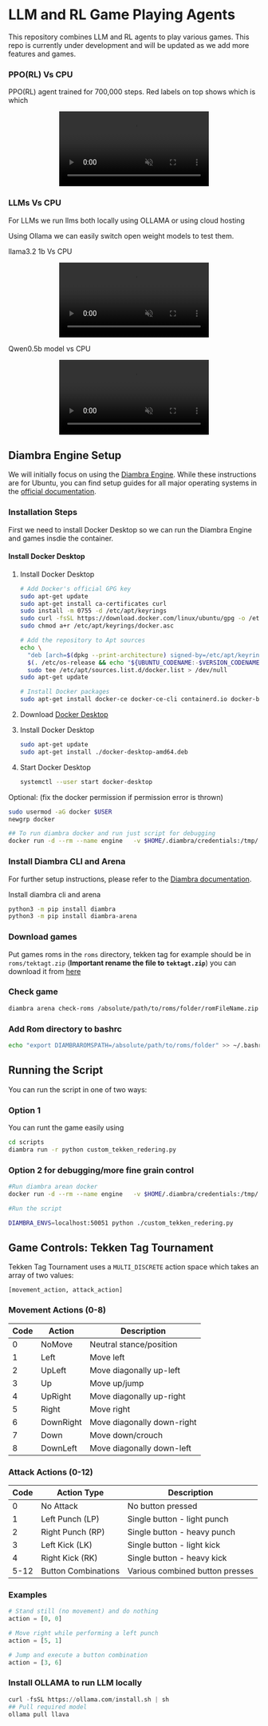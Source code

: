 # LLM and RL Game Playing Agents

This repository combines LLM and RL agents to play various games. 
This repo is currently under development and will be updated as we add more features and games.


### PPO(RL) Vs CPU

PPO(RL) agent trained for 700,000 steps. Red labels on top shows which is which

<p align="center">
<video autoplay loop muted playsinline>
  <source src="videos/ppo.mp4" type="video/mp4">
  Your browser does not support the video tag.
</video>
</p>

### LLMs Vs CPU

For LLMs we run llms both locally using OLLAMA or using cloud hosting

Using Ollama we can easily switch open weight models to test them.

llama3.2 1b Vs CPU 

<p align="center">
<video autoplay loop muted playsinline>
  <source src="videos/llama3.mp4" type="video/mp4">
  Your browser does not support the video tag.
</video>
</p>


Qwen0.5b model vs CPU

<p align="center">
<video autoplay loop muted playsinline>
  <source src="videos/qwen.mp4" type="video/mp4">
  Your browser does not support the video tag.
</video>
</p>



## Diambra Engine Setup

We will initially focus on using the [Diambra Engine](https://docs.diambra.ai). While these instructions are for Ubuntu, you can find setup guides for all major operating systems in the [official documentation](https://docs.diambra.ai).

### Installation Steps

First we need to install Docker Desktop so we can run the Diambra Engine and games insdie the container.
#### Install Docker Desktop
1. Install Docker Desktop
   ```bash
   # Add Docker's official GPG key
   sudo apt-get update
   sudo apt-get install ca-certificates curl
   sudo install -m 0755 -d /etc/apt/keyrings
   sudo curl -fsSL https://download.docker.com/linux/ubuntu/gpg -o /etc/apt/keyrings/docker.asc
   sudo chmod a+r /etc/apt/keyrings/docker.asc

   # Add the repository to Apt sources
   echo \
     "deb [arch=$(dpkg --print-architecture) signed-by=/etc/apt/keyrings/docker.asc] https://download.docker.com/linux/ubuntu \
     $(. /etc/os-release && echo "${UBUNTU_CODENAME:-$VERSION_CODENAME}") stable" | \
     sudo tee /etc/apt/sources.list.d/docker.list > /dev/null
   sudo apt-get update

   # Install Docker packages
   sudo apt-get install docker-ce docker-ce-cli containerd.io docker-buildx-plugin docker-compose-plugin
   ```

2. Download [Docker Desktop](https://desktop.docker.com/linux/main/amd64/docker-desktop-amd64.deb?utm_source=docker&utm_medium=webreferral&utm_campaign=docs-driven-download-linux-amd64)

3. Install Docker Desktop
   ```bash
   sudo apt-get update
   sudo apt-get install ./docker-desktop-amd64.deb
   ```

4. Start Docker Desktop
   ```bash
   systemctl --user start docker-desktop
   ```

Optional: (fix the docker permission if permission error is thrown)

   ```bash
   sudo usermod -aG docker $USER
   newgrp docker

   ## To run diambra docker and run just script for debugging
   docker run -d --rm --name engine   -v $HOME/.diambra/credentials:/tmp/.diambra/credentials   -v /home/asad/dev/agents-game-arenas/roms/:/opt/diambraArena/roms   -p 127.0.0.1:50051:50051 docker.io/diambra/engine:latest
   ```

### Install Diambra CLI and Arena
For further setup instructions, please refer to the [Diambra documentation](https://docs.diambra.ai/#installation).

Install diambra cli and arena

```bash
python3 -m pip install diambra
python3 -m pip install diambra-arena
```

### Download games

Put games roms in the `roms` directory, tekken tag for example should be in `roms/tektagt.zip` (**Important rename the file to `tektagt.zip`**) you can download it from [here](https://wowroms.com/en/roms/mame/tekken-tag-tournament-asia-clone/108661.html)

### Check game

```bash
diambra arena check-roms /absolute/path/to/roms/folder/romFileName.zip
```

### Add Rom directory to bashrc

```bash
echo "export DIAMBRAROMSPATH=/absolute/path/to/roms/folder" >> ~/.bashrc
```


## Running the Script

You can run the script in one of two ways:

### Option 1

You can runt the game easily using 

```bash
cd scripts
diambra run -r python custom_tekken_redering.py
```

### Option 2 for debugging/more fine grain control

```bash
#Run diambra arean docker
docker run -d --rm --name engine   -v $HOME/.diambra/credentials:/tmp/.diambra/credentials   -v /home/asad/dev/agents-game-arenas/roms:/opt/diambraArena/roms   -p 127.0.0.1:50051:50051 docker.io/diambra/engine:latest

#Run the script

DIAMBRA_ENVS=localhost:50051 python ./custom_tekken_redering.py
```


## Game Controls: Tekken Tag Tournament

Tekken Tag Tournament uses a `MULTI_DISCRETE` action space which takes an array of two values:

```
[movement_action, attack_action]
```

### Movement Actions (0-8)

| Code | Action    | Description             |
|------|-----------|-------------------------|
| 0    | NoMove    | Neutral stance/position |
| 1    | Left      | Move left               |
| 2    | UpLeft    | Move diagonally up-left |
| 3    | Up        | Move up/jump            |
| 4    | UpRight   | Move diagonally up-right|
| 5    | Right     | Move right              |
| 6    | DownRight | Move diagonally down-right |
| 7    | Down      | Move down/crouch        |
| 8    | DownLeft  | Move diagonally down-left |

### Attack Actions (0-12)

| Code | Action Type        | Description                   |
|------|-------------------|-------------------------------|
| 0    | No Attack         | No button pressed             |
| 1    | Left Punch (LP)   | Single button - light punch   |
| 2    | Right Punch (RP)  | Single button - heavy punch   |
| 3    | Left Kick (LK)    | Single button - light kick    |
| 4    | Right Kick (RK)   | Single button - heavy kick    |
| 5-12 | Button Combinations | Various combined button presses |

### Examples

```python
# Stand still (no movement) and do nothing
action = [0, 0]

# Move right while performing a left punch
action = [5, 1]

# Jump and execute a button combination
action = [3, 6]
```


### Install OLLAMA to run LLM locally

```python
curl -fsSL https://ollama.com/install.sh | sh
## Pull required model
ollama pull llava
```